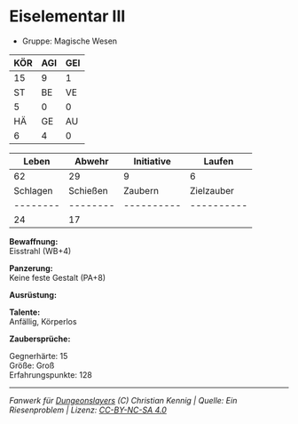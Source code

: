 # Eiselementar III  
- Gruppe: Magische Wesen  

| KÖR | AGI | GEI |  
| --- | --- | --- |  
| 15  | 9   | 1   |
| ST  | BE  | VE  |  
| 5   | 0   | 0   |
| HÄ  | GE  | AU  |  
| 6   | 4   | 0   |


| Leben    | Abwehr   | Initiative | Laufen     |
| -------- | -------- | ---------- | ---------- |
| 62       | 29       | 9          | 6          |
| Schlagen | Schießen | Zaubern    | Zielzauber |
| -------- | -------- | ---------- | ---------- |
| 24       | 17       |            |            |

**Bewaffnung:**  
Eisstrahl (WB+4)

**Panzerung:**  
Keine feste Gestalt (PA+8)

**Ausrüstung:**  


**Talente:**  
Anfällig, Körperlos

**Zaubersprüche:**  


Gegnerhärte: 15  
Größe: Groß  
Erfahrungspunkte: 128  



___
*Fanwerk für [Dungeonslayers](https://www.dungeonslayers.net/) (C) Christian Kennig | Quelle: Ein Riesenproblem | Lizenz: [CC-BY-NC-SA 4.0](https://creativecommons.org/licenses/by-nc-sa/4.0/deed.de)*